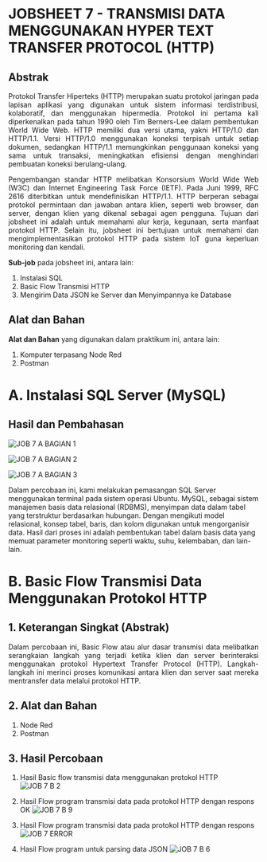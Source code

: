 # JOBSHEET 7 - TRANSMISI DATA MENGGUNAKAN HYPER TEXT TRANSFER PROTOCOL (HTTP)

## Abstrak
<p align="justify">Protokol Transfer Hiperteks (HTTP) merupakan suatu protokol jaringan pada lapisan aplikasi yang digunakan untuk sistem informasi terdistribusi, kolaboratif, dan menggunakan hipermedia. Protokol ini pertama kali diperkenalkan pada tahun 1990 oleh Tim Berners-Lee dalam pembentukan World Wide Web. HTTP memiliki dua versi utama, yakni HTTP/1.0 dan HTTP/1.1. Versi HTTP/1.0 menggunakan koneksi terpisah untuk setiap dokumen, sedangkan HTTP/1.1 memungkinkan penggunaan koneksi yang sama untuk transaksi, meningkatkan efisiensi dengan menghindari pembuatan koneksi berulang-ulang.</p>

<p align="justify">Pengembangan standar HTTP melibatkan Konsorsium World Wide Web (W3C) dan Internet Engineering Task Force (IETF). Pada Juni 1999, RFC 2616 diterbitkan untuk mendefinisikan HTTP/1.1. HTTP berperan sebagai protokol permintaan dan jawaban antara klien, seperti web browser, dan server, dengan klien yang dikenal sebagai agen pengguna. Tujuan dari jobsheet ini adalah untuk memahami alur kerja, kegunaan, serta manfaat protokol HTTP. Selain itu, jobsheet ini bertujuan untuk memahami dan mengimplementasikan protokol HTTP pada sistem IoT guna keperluan monitoring dan kendali.
</p>

**Sub-job** pada jobsheet ini, antara lain:
1. Instalasi SQL
2. Basic Flow Transmisi HTTP
3. Mengirim Data JSON ke Server dan Menyimpannya ke Database

## Alat dan Bahan
**Alat dan Bahan** yang digunakan dalam praktikum ini, antara lain:
1) Komputer terpasang Node Red
2) Postman

# A. Instalasi SQL Server (MySQL)

## Hasil dan Pembahasan 

![JOB 7 A BAGIAN 1](https://github.com/ghinazhafirah/EMBEDDED/assets/151806874/85c55ae6-6b8a-4d46-a53f-b901670ff365)

![JOB 7 A BAGIAN 2](https://github.com/ghinazhafirah/EMBEDDED/assets/151806874/45a2a2b6-1e70-4f70-a4de-b29287fa7b34)

![JOB 7 A BAGIAN 3](https://github.com/ghinazhafirah/EMBEDDED/assets/151806874/572d630a-bfd4-4a35-ba64-ff576f87ba32)

Dalam percobaan ini, kami melakukan pemasangan SQL Server menggunakan terminal pada sistem operasi Ubuntu. MySQL, sebagai sistem manajemen basis data relasional (RDBMS), menyimpan data dalam tabel yang terstruktur berdasarkan hubungan. Dengan mengikuti model relasional, konsep tabel, baris, dan kolom digunakan untuk mengorganisir data. Hasil dari proses ini adalah pembentukan tabel dalam basis data yang memuat parameter monitoring seperti waktu, suhu, kelembaban, dan lain-lain.

# B. Basic Flow Transmisi Data Menggunakan Protokol HTTP 

## 1. Keterangan Singkat (Abstrak)
<p align="justify">Dalam percobaan ini, Basic Flow atau alur dasar transmisi data melibatkan serangkaian langkah yang terjadi ketika klien dan server berinteraksi menggunakan protokol Hypertext Transfer Protocol (HTTP). Langkah-langkah ini merinci proses komunikasi antara klien dan server saat mereka mentransfer data melalui protokol HTTP.

## 2. Alat dan Bahan
1. Node Red
2. Postman
   
## 3. Hasil Percobaan

1. Hasil Basic flow transmisi data menggunakan protokol HTTP
![JOB 7 B 2](https://github.com/ghinazhafirah/EMBEDDED/assets/151806874/9f12657d-c9af-4129-bd26-42d9fdd99e6f)

2. Hasil Flow program transmisi data pada protokol HTTP dengan respons OK
![JOB 7 B 9](https://github.com/ghinazhafirah/EMBEDDED/assets/151806874/6432365a-c557-4449-83a7-892c2bb0946e)

3. Hasil Flow program transmisi data pada protokol HTTP dengan respons 
![JOB 7 ERROR](https://github.com/ghinazhafirah/EMBEDDED/assets/151806874/52fcbc41-0613-4715-a222-1acd2f440fff)

4. Hasil Flow program untuk parsing data JSON
![JOB 7 B 6](https://github.com/ghinazhafirah/EMBEDDED/assets/151806874/222aa8ae-1a65-4462-a9ec-d19640e83ad8)

